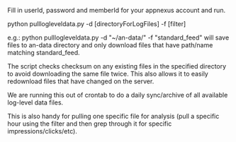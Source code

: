 Fill in userId, password and memberId for your appnexus account and run.

python pulllogleveldata.py -d [directoryForLogFiles] -f [filter]

e.g.:  python pulllogleveldata.py -d "~/an-data/" -f "standard_feed"
will save files to an-data directory and only download files that have path/name matching standard_feed.

The script checks checksum on any existing files in the specified directory to avoid downloading
the same file twice.  This also allows it to easily redownload files that have changed on the server.

We are running this out of crontab to do a daily sync/archive of all available log-level data files.

This is also handy for pulling one specific file for analysis (pull a specific hour using the filter and
then grep through it for specific impressions/clicks/etc).
